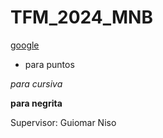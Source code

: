 # TFM_2024_MNB

[google](https://www.google.com/search?q=google&oq=google&gs_lcrp=EgZjaHJvbWUqBwgAEAAYjwIyBwgAEAAYjwIyEwgBEC4YgwEYxwEYsQMY0QMYgAQyBggCEEUYOzIGCAMQRRg8MgYIBBBFGDwyBggFEEUYPDIGCAYQRRg8MgYIBxBFGEHSAQgxMTEzajBqN6gCALACAA&sourceid=chrome&ie=UTF-8)

- para puntos

*para cursiva*

**para negrita**

Supervisor: Guiomar Niso
